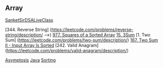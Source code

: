  ## Array
[SanketSirDSALiveClass](https://github.com/singhsanket143/Data-Structures-Algorithms-Problem-Solving)

[344. Reverse String] (https://leetcode.com/problems/reverse-string/description/ -->)
[977. Squares of a Sorted Array](https://leetcode.com/problems/squares-of-a-sorted-array/description/)
[15. 3Sum](https://leetcode.com/problems/3sum/description/)
[1. Two Sum] (https://leetcode.com/problems/two-sum/description/)
[167. Two Sum II - Input Array Is Sorted](https://leetcode.com/problems/two-sum-ii-input-array-is-sorted/)
[242. Valid Anagram] (https://leetcode.com/problems/valid-anagram/description/)


[Asymptosis](https://www.bigocheatsheet.com/)
[Java](https://medium.com/javarevisited/visualizing-designing-and-analyzing-the-insertion-sort-algorithm-latest-4bb963fd82f7)
[Sorting](https://visualgo.net/en/sorting)